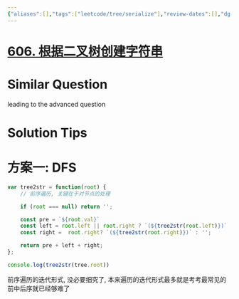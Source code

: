 ```yaml
---
{"aliases":[],"tags":["leetcode/tree/serialize"],"review-dates":[],"dg-publish":true,"difficulty":"easy","date-created":"2023-06-08-Thu, 7:27:39 pm","date-modified":"2023-06-08-Thu, 7:28:08 pm","permalink":"/programming/basic/leetcode/606. 根据二叉树创建字符串/","dgPassFrontmatter":true}
---
```



# [606. 根据二叉树创建字符串](https://leetcode.cn/problems/construct-string-from-binary-tree/)

# Similar Question

leading to the advanced question

# Solution Tips

# 方案一: DFS

```js
var tree2str = function(root) {
    // 前序遍历, 关键在于对节点的处理

    if (root === null) return '';

    const pre = `${root.val}`
    const left = root.left || root.right ? `(${tree2str(root.left)})` : '';
    const right =  root.right? `(${tree2str(root.right)})` : '';

    return pre + left + right;
};

console.log(tree2str(tree.root))

```

前序遍历的迭代形式, 没必要细究了, 本来遍历的迭代形式最多就是考考最常见的前中后序就已经够难了
